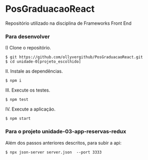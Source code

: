 # PosGraduacaoReact
Repositório utilizado na disciplina de Frameworks Front End

### Para desenvolver

I) Clone o repositório.

```console
$ git https://github.com/ollyvergithub/PosGraduacaoReact.git
$ cd unidade-0[projeto_escolhido]
```

II. Instale as dependências.

```console
$ npm i
```

III. Execute os testes.

```console
$ npm test
```

IV. Execute a aplicação.

```console
$ npm start
```

### Para o projeto unidade-03-app-reservas-redux

Além dos passos anteriores descritos, para subir a api:

```console
$ npx json-server server.json  --port 3333
```